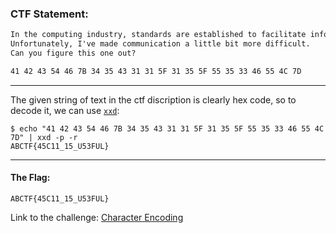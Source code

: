 ### CTF Statement:
```txt
In the computing industry, standards are established to facilitate information interchanges among American coders.
Unfortunately, I've made communication a little bit more difficult.
Can you figure this one out?

41 42 43 54 46 7B 34 35 43 31 31 5F 31 35 5F 55 35 33 46 55 4C 7D
```

---


The given string of text in the ctf discription is clearly hex code, so to decode it, we can use [`xxd`](https://linux.die.net/man/1/xxd):

```console
$ echo "41 42 43 54 46 7B 34 35 43 31 31 5F 31 35 5F 55 35 33 46 55 4C 7D" | xxd -p -r
ABCTF{45C11_15_U53FUL}
```

---

#### The Flag:
    ABCTF{45C11_15_U53FUL}


Link to the challenge: [Character Encoding](https://ctflearn.com/challenge/115)
